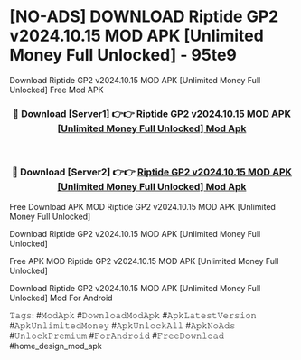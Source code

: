 # [NO-ADS] DOWNLOAD Riptide GP2 v2024.10.15 MOD APK [Unlimited Money Full Unlocked] - 95te9
Download Riptide GP2 v2024.10.15 MOD APK [Unlimited Money Full Unlocked] Free Mod APK

<div align="center">
<h3>🔴 Download [Server1] 👉👉 <a href="https://apk-comot.site?title=Riptide_GP2_v2024.10.15_MOD_APK_[Unlimited_Money_Full_Unlocked]">Riptide GP2 v2024.10.15 MOD APK [Unlimited Money Full Unlocked] Mod Apk</a></h3><br>

<h3>🔴 Download [Server2] 👉👉 <a href="https://apk-comot.site?title=Riptide_GP2_v2024.10.15_MOD_APK_[Unlimited_Money_Full_Unlocked]">Riptide GP2 v2024.10.15 MOD APK [Unlimited Money Full Unlocked] Mod Apk</a></h3>
</div>


Free Download APK MOD Riptide GP2 v2024.10.15 MOD APK [Unlimited Money Full Unlocked]

Download Riptide GP2 v2024.10.15 MOD APK [Unlimited Money Full Unlocked] 

Free APK MOD Riptide GP2 v2024.10.15 MOD APK [Unlimited Money Full Unlocked] 

Download Riptide GP2 v2024.10.15 MOD APK [Unlimited Money Full Unlocked] Mod For Android

𝚃𝚊𝚐𝚜: #𝙼𝚘𝚍𝙰𝚙𝚔 #𝙳𝚘𝚠𝚗𝚕𝚘𝚊𝚍𝙼𝚘𝚍𝙰𝚙𝚔 #𝙰𝚙𝚔𝙻𝚊𝚝𝚎𝚜𝚝𝚅𝚎𝚛𝚜𝚒𝚘𝚗 #𝙰𝚙𝚔𝚄𝚗𝚕𝚒𝚖𝚒𝚝𝚎𝚍𝙼𝚘𝚗𝚎𝚢 #𝙰𝚙𝚔𝚄𝚗𝚕𝚘𝚌𝚔𝙰𝚕𝚕 #𝙰𝚙𝚔𝙽𝚘𝙰𝚍𝚜 #𝚄𝚗𝚕𝚘𝚌𝚔𝙿𝚛𝚎𝚖𝚒𝚞𝚖 #𝙵𝚘𝚛𝙰𝚗𝚍𝚛𝚘𝚒𝚍 #𝙵𝚛𝚎𝚎𝙳𝚘𝚠𝚗𝚕𝚘𝚊𝚍 #home_design_mod_apk